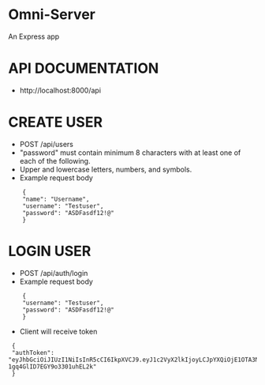 # Omni-Server
An Express app


#  API DOCUMENTATION

* http://localhost:8000/api

# CREATE USER

* POST /api/users
* "password" must contain minimum 8 characters with at least one of each of the following.
*  Upper and lowercase letters, numbers, and symbols. 
*  Example request body
``` 
    {
	"name": "Username",
	"username": "Testuser",
	"password": "ASDFasdf12!@" 
    } 
```

# LOGIN USER 

* POST /api/auth/login
* Example request body
```
    {
    "username": "Testuser",
	"password": "ASDFasdf12!@" 
    }
```
* Client will receive token
```
 { 
 "authToken": "eyJhbGciOiJIUzI1NiIsInR5cCI6IkpXVCJ9.eyJ1c2VyX2lkIjoyLCJpYXQiOjE1OTA3NzY1MDUsInN1YiI6ImZpcnN0dHJ5In0.pH3KEein7GZWotxhHK-1gq4GlID7EGY9o3301uhEL2k" 
 }

```
